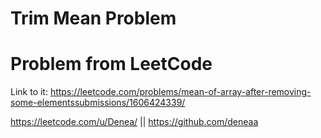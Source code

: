 # Trim Mean Problem

# Problem from LeetCode
Link to it: https://leetcode.com/problems/mean-of-array-after-removing-some-elementssubmissions/1606424339/

https://leetcode.com/u/Denea/ || https://github.com/deneaa
